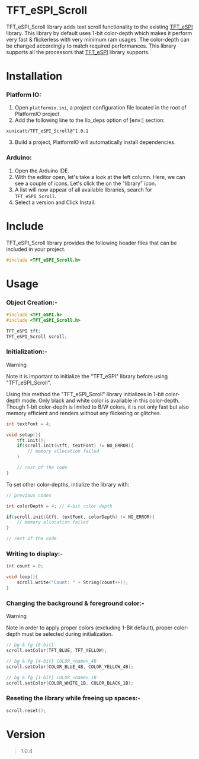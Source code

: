 # TFT_eSPI_Scroll
TFT_eSPI_Scroll library adds text scroll functionality to the existing [TFT_eSPI](https://github.com/Bodmer/TFT_eSPI/) library. This library by default uses 1-bit color-depth which makes it perform very fast & flickerless with very minimum ram usages. The color-depth can be changed accordingly to match required performances. This library supports all the processors that [TFT_eSPI](https://github.com/Bodmer/TFT_eSPI/) library supports.

# Installation

### Platform IO:
1. Open `platformio.ini`, a project configuration file located in the root of PlatformIO project.
2. Add the following line to the lib_deps option of [env:] section:
```
xunicatt/TFT_eSPI_Scroll@^1.0.1
```
3. Build a project, PlatformIO will automatically install dependencies.

### Arduino:
1. Open the Arduino IDE.
2. With the editor open, let's take a look at the left column. Here, we can see a couple of icons. Let's click the on the "library" icon.
3. A list will now appear of all available libraries, search for `TFT_eSPI_Scroll`. 
4. Select a version and Click Install.

# Include

TFT_eSPI_Scroll library provides the following header files that can be included in your project.

```cpp
#include <TFT_eSPI_Scroll.h>
```

# Usage

### Object Creation:-
```cpp
#include <TFT_eSPI.h>
#include <TFT_eSPI_Scroll.h>

TFT_eSPI tft;
TFT_eSPI_Scroll scroll;
```

### Initialization:-

>[!WARNING]
>Note it is important to initialize the "TFT_eSPI" library before using "TFT_eSPI_Scroll".

Using this method the "TFT_eSPI_Scroll" library initializes in 1-bit color-depth mode. Only black and white color is available in this color-depth. Though 1-bit color-depth is limited to B/W colors, it is not only fast but also memory efficient and renders without any flickering or glitches.

```cpp
int textFont = 4;

void setup(){
    tft.init();
    if(scroll.init(&tft, textFont) != NO_ERROR){
        // memory allocation failed
    }

    // rest of the code
}
```

To set other color-depths, intialize the library with: 
```cpp
// previous codes

int colorDepth = 4; // 4-bit color depth

if(scroll.init(&tft, textFont, colorDepth) != NO_ERROR){
    // memory allocation failed
}

// rest of the code
```


### Writing to display:-

```cpp
int count = 0;

void loop(){
    scroll.write("Count: " + String(count++));
}
```

### Changing the background & foreground color:-

>[!WARNING]
>Note in order to apply proper colors (excluding 1-Bit default), proper color-depth must be selected during initialization.

```cpp
// bg & fg {8-bit}
scroll.setColor(TFT_BLUE, TFT_YELLOW);

// bg & fg {4-bit} COLOR_<name>_4B
scroll.setColor(COLOR_BLUE_4B, COLOR_YELLOW_4B);

// bg & fg {1-bit} COLOR_<name>_1B
scroll.setColor(COLOR_WHITE_1B, COLOR_BLACK_1B);
```

### Reseting the library while freeing up spaces:-

```cpp
scroll.reset();
```

# Version
>1.0.4